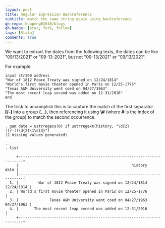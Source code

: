 ```yaml
---
layout: post
title: Regular Expression Backreference
subtitle: match the same string again using backreference  
gh-repo: huapeng01016/blogs
gh-badge: [star, fork, follow]
tags: [Stata]
comments: true
---
```


We want to extract the dates from the following texts, the dates can be like "09/13/2021" or "09-13-2021", 
but not "09-13/2021" or "09/13/2021".

For example: 

```
input str200 address 
"War of 1812 Peace Treaty was signed on 12/24/1814"
"World's first movie theater opened in Paris on 12/25-1776"
"Texas A&M University went coed on 04/27/1963"
"The most recent leap second was added on 12-31/2016"
end
```


The trick to accomplish this is to capture the match of the first separator **\[/-\]** into a group **(...)**, 
then referencing it using **\\#** (where **#** is the index of the group) to match the second occurrence.   

```   
. gen date = ustrregexs(0) if ustrregexm(history, "\d{2}([/-])\d{2}\1\d{4}")
(2 missing values generated)

. 
. list

     +------------------------------------------------------------------------+
     |                                                   history         date |
     |------------------------------------------------------------------------|
  1. |         War of 1812 Peace Treaty was signed on 12/24/1814   12/24/1814 |
  2. | World's first movie theater opened in Paris on 12/25-1776              |
  3. |              Texas A&M University went coed on 04/27/1963   04/27/1963 |
  4. |       The most recent leap second was added on 12-31/2016              |
     +------------------------------------------------------------------------+

```   
